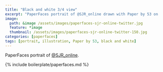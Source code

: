 ```yaml
---
title: "Black and white 3/4 view"
excerpt: "PaperFaces portrait of @SJR_online drawn with Paper by 53 on an iPad."
image: 
  path: &image /assets/images/paperfaces-sjr-online-twitter.jpg 
  feature: *image
  thumbnail: /assets/images/paperfaces-sjr-online-twitter-150.jpg
categories: [paperfaces]
tags: [portrait, illustration, Paper by 53, black and white]
---
```


PaperFaces portrait of [@SJR_online](https://twitter.com/SJR_online).

{% include boilerplate/paperfaces.md %}
